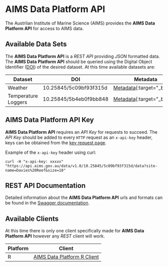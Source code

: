 AIMS Data Platform API
=====================

The Austrlian Institute of Marine Science (AIMS) provides the __AIMS Data Platform API__ for access to AIMS data.

Available Data Sets
-------------------

The __AIMS Data Platform API__ is a *REST API* providing *JSON* formatted data.  The __AIMS Data Platform API__ should be queried using the Digital Object Identifier ([DOI](https://doi.org)) of the desired dataset.  At this time available datasets are:

Dataset                  | DOI                    | Metadata
-------------------------|------------------------|---------------------------------------------------------------------
Weather                  | 10.25845/5c09bf93f315d | [Metadata](https://doi.org/10.25845/5c09bf93f315d){:target="_blank"}
Temperature Loggers      | 10.25845/5b4eb0f9bb848 | [Metadata](https://doi.org/10.25845/5b4eb0f9bb848){:target="_blank"}

AIMS Data Platform API Key
-------------------------
__AIMS Data Platform API__ requires an *API Key* for requests to succeed.  The *API Key* should be added to every `HTTP` request as an `x-api-key` header, keys can be obtained from the [key request page](key-request).

Example of the `x-api-key` header using curl:

```
curl -H "x-api-key: xxxxx" "https://api.aims.gov.au/data/v1.0/10.25845/5c09bf93f315d/data?site-name=Davies%20Reef&size=10"
```

REST API Documentation
----------------------

Detailed information about the __AIMS Data Platform API__ urls and formats can be found in the [Swagger documentation](swagger).
                                                                                 
Available Clients
-----------------

At this time there is only one client specifically made for __AIMS Data Platform API__ however any *REST* client will work.

Platform | Client
---------|--------------------------------------------------------------------
R        | [AIMS Data Platform R Client](https://aims.github.io/dataaimsr)

